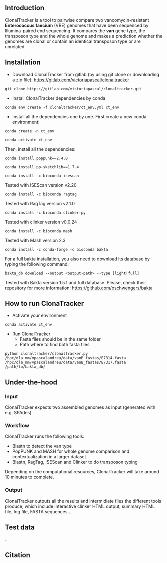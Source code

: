 ## Introduction

ClonalTracker is a tool to pairwise compare two vancomycin-resistant **Enterococcus faecium** (VRE) genomes 
that have been sequenced by Illumina-paired end sequencing. 
It compares the **van** gene type, the transposon type and the whole genome and makes a 
prediction whether the genomes are clonal or contain an identical transposon type or are unrelated.

## Installation

- Download ClonalTracker from gitlab (by using git clone or downloading a zip file): https://gitlab.com/victoriapascal/clonaltracker

```
git clone https://gitlab.com/victoriapascal/clonaltracker.git
```

- Install ClonalTracker dependencies by conda
```
conda env create -f clonaltracker/ct_env.yml ct_env
```

- Install all the dependencies one by one. First create a new conda environment:

```
conda create -n ct_env
```

```
conda activate ct_env
```

Then, install all the dependencies:

```
conda install poppunk==2.4.0
```

```
conda install pp-sketchlib==1.7.4
```

```
conda install -c bioconda isescan
```
Tested with ISEScan version v2.20

```
conda install -c bioconda ragtag
```
Tested with RagTag version v2.1.0

```
conda install -c bioconda clinker-py
```
Tested with clinker version v0.0.24

```
conda install -c bioconda mash
```
Tested with Mash version 2.3

```
conda install -c conda-forge -c bioconda bakta
```
For a full bakta installation, you also need to download its database by typing the following command:

```
bakta_db download --output <output-path> --type [light|full]

```
Tested with Bakta version 1.5.1 and full database. Please, check their repository for more information: https://github.com/oschwengers/bakta


## How to run ClonaTracker

- Activate your environment
```
conda activate ct_env
```

- Run ClonalTracker
	- Fasta files should be in the same folder
	- Path where to find both fasta files
```
python clonaltracker/clonaltracker.py /hpc/dla_mm/vpascalandreu/data/vanB_fastas/E7314.fasta /hpc/dla_mm/vpascalandreu/data/vanB_fastas/E7317.fasta  /path/to/bakta_db/
```

## Under-the-hood

### Input

ClonalTracker expects two assembled genomes as input (generated with e.g. SPAdes)

### Workflow

ClonalTracker runs the following tools:
- Blastn to detect the van type
- PopPUNK and MASH for whole genome comparison and contextualization in a larger dataset.
- Blastn, RagTag, ISEScan and Clinker to do transposon typing

Depending on the computational resources, ClonalTracker will take around 10 minutes to complete.

### Output

ClonalTracker outputs all the results and intermidiate files the different tools produce, which include interactive clinker HTML output, summary HTML file, log file, FASTA sequences...

## Test data

..

## Citation

